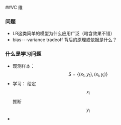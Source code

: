 ##VC 维
### 问题
- LR这类简单的模型为什么应用广泛（暗含效果不错）
- bias---variance tradeoff 背后的原理或依据是什么？
### 什么是学习问题
- 观测样本：$$ S = \{(x_1,y_1),(x_i, y_i)\} $$ 
- 学习： 给定$$x_i$$ 推断 $$y_i$$
- 